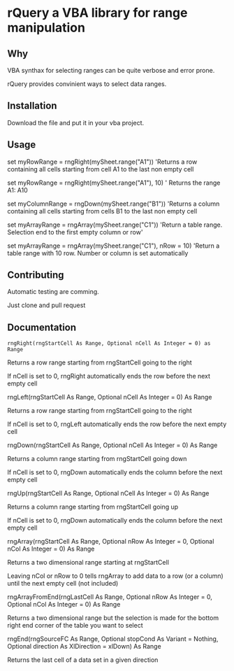 rQuery a VBA library for range manipulation
===========================================


Why
---

VBA synthax for selecting ranges can be quite verbose and error prone.

rQuery provides convinient ways to select data ranges.


Installation
------------
Download the file and put it in your vba project.

Usage
-----
set myRowRange = rngRight(mySheet.range("A1")) 'Returns a row containing all cells starting from cell A1 to the last non empty cell

set myRowRange = rngRight(mySheet.range("A1"), 10) ' Returns the range A1: A10

set myColumnRange = rngDown(mySheet.range("B1")) 'Returns a column containing all cells starting from cells B1 to the last non empty cell

set myArrayRange = rngArray(mySheet.range("C1")) 'Return a table range. Selection end to the first empty column or row'

set myArrayRange = rngArray(mySheet.range("C1"), nRow = 10) 'Return a table range with 10 row. Number or column is set automatically


Contributing
------------

Automatic testing are comming.

Just clone and pull request


Documentation
-------------
```vba
rngRight(rngStartCell As Range, Optional nCell As Integer = 0) as Range
```
Returns a row range starting from rngStartCell going to the right

If nCell is set to 0, rngRight automatically ends the row before the next empty cell

rngLeft(rngStartCell As Range, Optional nCell As Integer = 0) As Range

Returns a row range starting from rngStartCell going to the right

If nCell is set to 0, rngLeft automatically ends the row before the next empty cell

rngDown(rngStartCell As Range, Optional nCell As Integer = 0) As Range

Returns a column range starting from rngStartCell going down

If nCell is set to 0, rngDown automatically ends the column before the next empty cell

rngUp(rngStartCell As Range, Optional nCell As Integer = 0) As Range

Returns a column range starting from rngStartCell going up

If nCell is set to 0, rngDown automatically ends the column before the next empty cell

rngArray(rngStartCell As Range, Optional nRow As Integer = 0, Optional nCol As Integer = 0) As Range

Returns a two dimensional range starting at rngStartCell

Leaving nCol or nRow to 0 tells rngArray to add data to a row (or a column) until the next empty cell (not included)

rngArrayFromEnd(rngLastCell As Range, Optional nRow As Integer = 0, Optional nCol As Integer = 0) As Range

Returns a two dimensional range but the selection is made for the bottom right end corner of the table you want to select

rngEnd(rngSourceFC As Range, Optional stopCond As Variant = Nothing, Optional direction As XlDirection = xlDown) As Range

Returns the last cell of a data set in a given direction
